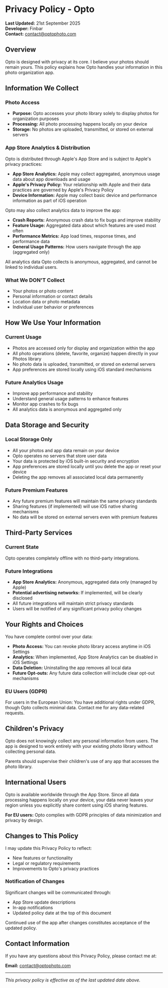# Privacy Policy - Opto

**Last Updated:** 21st September 2025  
**Developer:** Finbar  
**Contact:** contact@optophoto.com

## Overview

Opto is designed with privacy at its core. I believe your photos should remain yours. This policy explains how Opto handles your information in this photo organization app.

## Information We Collect

### Photo Access
- **Purpose:** Opto accesses your photo library solely to display photos for organization purposes
- **Processing:** All photo processing happens locally on your device
- **Storage:** No photos are uploaded, transmitted, or stored on external servers

### App Store Analytics & Distribution
Opto is distributed through Apple's App Store and is subject to Apple's privacy practices:

- **App Store Analytics:** Apple may collect aggregated, anonymous usage data about app downloads and usage
- **Apple's Privacy Policy:** Your relationship with Apple and their data practices are governed by Apple's Privacy Policy
- **Device Information:** Apple may collect basic device and performance information as part of iOS operation

Opto may also collect analytics data to improve the app:
- **Crash Reports:** Anonymous crash data to fix bugs and improve stability
- **Feature Usage:** Aggregated data about which features are used most often
- **Performance Metrics:** App load times, response times, and performance data
- **General Usage Patterns:** How users navigate through the app (aggregated only)

All analytics data Opto collects is anonymous, aggregated, and cannot be linked to individual users.

### What We DON'T Collect
- Your photos or photo content
- Personal information or contact details
- Location data or photo metadata
- Individual user behavior or preferences

## How We Use Your Information

### Current Usage
- Photos are accessed only for display and organization within the app
- All photo operations (delete, favorite, organize) happen directly in your Photos library
- No photo data is uploaded, transmitted, or stored on external servers
- App preferences are stored locally using iOS standard mechanisms

### Future Analytics Usage
- Improve app performance and stability
- Understand general usage patterns to enhance features
- Monitor app crashes to fix bugs
- All analytics data is anonymous and aggregated only

## Data Storage and Security

### Local Storage Only
- All your photos and app data remain on your device
- Opto operates no servers that store user data
- Your data is protected by iOS built-in security and encryption
- App preferences are stored locally until you delete the app or reset your device
- Deleting the app removes all associated local data permanently

### Future Premium Features
- Any future premium features will maintain the same privacy standards
- Sharing features (if implemented) will use iOS native sharing mechanisms
- No data will be stored on external servers even with premium features

## Third-Party Services

### Current State
Opto operates completely offline with no third-party integrations.

### Future Integrations
- **App Store Analytics:** Anonymous, aggregated data only (managed by Apple)
- **Potential advertising networks:** If implemented, will be clearly disclosed
- All future integrations will maintain strict privacy standards
- Users will be notified of any significant privacy policy changes

## Your Rights and Choices

You have complete control over your data:

- **Photo Access:** You can revoke photo library access anytime in iOS Settings
- **Analytics:** When implemented, App Store Analytics can be disabled in iOS Settings  
- **Data Deletion:** Uninstalling the app removes all local data
- **Future Opt-outs:** Any future data collection will include clear opt-out mechanisms

### EU Users (GDPR)
For users in the European Union: You have additional rights under GDPR, though Opto collects minimal data. Contact me for any data-related requests.

## Children's Privacy

Opto does not knowingly collect any personal information from users. The app is designed to work entirely with your existing photo library without collecting personal data.

Parents should supervise their children's use of any app that accesses the photo library.

## International Users

Opto is available worldwide through the App Store. Since all data processing happens locally on your device, your data never leaves your region unless you explicitly share content using iOS sharing features.

**For EU users:** Opto complies with GDPR principles of data minimization and privacy by design.

## Changes to This Policy

I may update this Privacy Policy to reflect:
- New features or functionality
- Legal or regulatory requirements  
- Improvements to Opto's privacy practices

### Notification of Changes
Significant changes will be communicated through:
- App Store update descriptions
- In-app notifications
- Updated policy date at the top of this document

Continued use of the app after changes constitutes acceptance of the updated policy.

## Contact Information

If you have any questions about this Privacy Policy, please contact me at:

**Email:** contact@optophoto.com

---

*This privacy policy is effective as of the last updated date above.*
